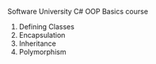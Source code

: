 Software University C# OOP Basics course

1. Defining Classes
2. Encapsulation
3. Inheritance
4. Polymorphism
